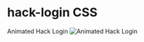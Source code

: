 # hack-login CSS
Animated Hack Login
![Animated Hack Login](ttps://github.com/eldoJr/hack_login-CSS/blob/main/preview.png?raw=true)
 
